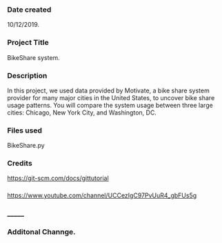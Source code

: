 ### Date created
10/12/2019.
### Project Title
BikeShare system.
### Description
In this project, we used data provided by Motivate, a bike share system provider for many major cities in the United States, to uncover bike share usage patterns. You will compare the system usage between three large cities: Chicago, New York City, and Washington, DC.

### Files used
BikeShare.py

### Credits
https://git-scm.com/docs/gittutorial
###
https://www.youtube.com/channel/UCCezIgC97PvUuR4_gbFUs5g

### _____
### Additonal Channge.
